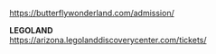 


https://butterflywonderland.com/admission/   

****LEGOLAND****  
https://arizona.legolanddiscoverycenter.com/tickets/   
